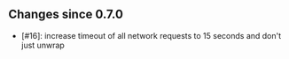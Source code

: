 ## **Changes since 0.7.0**

* [#16]: increase timeout of all network requests to 15 seconds and don't just unwrap
